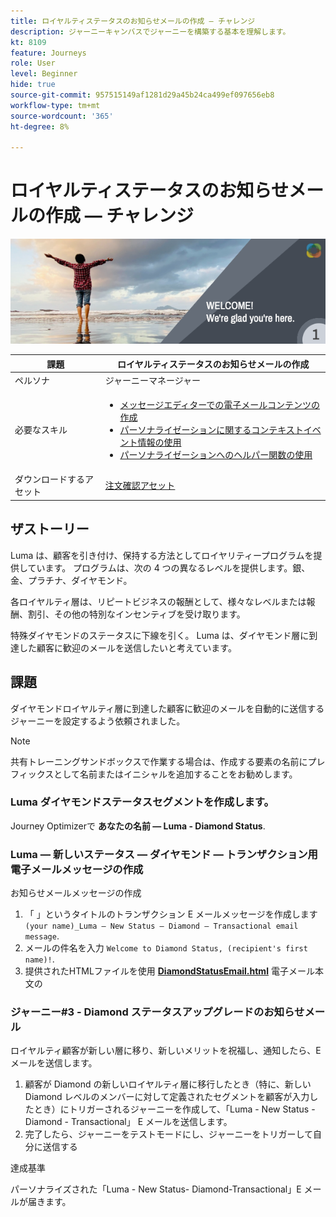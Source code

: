 ```yaml
---
title: ロイヤルティステータスのお知らせメールの作成 — チャレンジ
description: ジャーニーキャンバスでジャーニーを構築する基本を理解します。
kt: 8109
feature: Journeys
role: User
level: Beginner
hide: true
source-git-commit: 957515149af1281d29a45b24ca499ef097656eb8
workflow-type: tm+mt
source-wordcount: '365'
ht-degree: 8%

---
```



# ロイヤルティステータスのお知らせメールの作成 — チャレンジ

![AJO Loyalty ステータスのお知らせメール — チャレンジバナー](/help/challenges/assets/email-assets/luma-transactional-onboarding-1.png)

| 課題 | ロイヤルティステータスのお知らせメールの作成 |
|---|---|
| ペルソナ | ジャーニーマネージャー |
| 必要なスキル | <ul><li>[メッセージエディターでの電子メールコンテンツの作成](https://experienceleague.adobe.com/docs/journey-optimizer-learn/tutorials/create-messages/create-email-content-with-the-message-editor.html?lang=en)</li> <li>[パーソナライゼーションに関するコンテキストイベント情報の使用](https://experienceleague.adobe.com/docs/journey-optimizer-learn/tutorials/personalize-content/use-contextual-event-information-for-personalization.html?lang=en)</li><li>[パーソナライゼーションへのヘルパー関数の使用](https://experienceleague.adobe.com/docs/journey-optimizer-learn/tutorials/personalize-content/use-helper-functions-for-personalization.html?lang=en)</li></ul> |
| ダウンロードするアセット | [注文確認アセット](/help/challenges/assets/email-assets/order-confirmation-assets.zip) |

## ザストーリー

Luma は、顧客を引き付け、保持する方法としてロイヤリティープログラムを提供しています。 プログラムは、次の 4 つの異なるレベルを提供します。銀、金、プラチナ、ダイヤモンド。

各ロイヤルティ層は、リピートビジネスの報酬として、様々なレベルまたは報酬、割引、その他の特別なインセンティブを受け取ります。

特殊ダイヤモンドのステータスに下線を引く。 Luma は、ダイヤモンド層に到達した顧客に歓迎のメールを送信したいと考えています。

## 課題

ダイヤモンドロイヤルティ層に到達した顧客に歓迎のメールを自動的に送信するジャーニーを設定するよう依頼されました。

>[!NOTE]
> 共有トレーニングサンドボックスで作業する場合は、作成する要素の名前にプレフィックスとして名前またはイニシャルを追加することをお勧めします。

### Luma ダイヤモンドステータスセグメントを作成します。

Journey Optimizerで **あなたの名前 — Luma - Diamond Status**.

### Luma — 新しいステータス — ダイヤモンド — トランザクション用電子メールメッセージの作成

お知らせメールメッセージの作成

1. 「 」というタイトルのトランザクション E メールメッセージを作成します `(your name)_Luma – New Status – Diamond – Transactional email message`.
2. メールの件名を入力 `Welcome to Diamond Status, (recipient's first name)!`.
3. 提供されたHTMLファイルを使用 **[DiamondStatusEmail.html](/help/challenges/assets/email-assets/DiamondStatusEmail.html)** 電子メール本文の


### **ジャーニー#3 - Diamond ステータスアップグレードのお知らせメール**

ロイヤルティ顧客が新しい層に移り、新しいメリットを祝福し、通知したら、E メールを送信します。

1. 顧客が Diamond の新しいロイヤルティ層に移行したとき（特に、新しい Diamond レベルのメンバーに対して定義されたセグメントを顧客が入力したとき）にトリガーされるジャーニーを作成して、「Luma - New Status - Diamond - Transactional」 E メールを送信します。
2. 完了したら、ジャーニーをテストモードにし、ジャーニーをトリガーして自分に送信する  

達成基準

パーソナライズされた「Luma - New Status- Diamond-Transactional」E メールが届きます。
